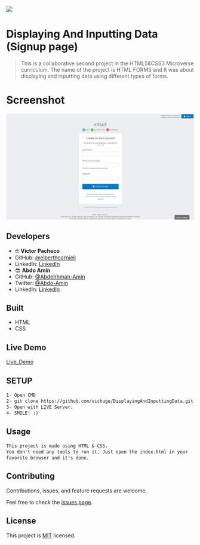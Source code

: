 **![](https://img.shields.io/badge/-microverse-yellow)**

# Displaying And Inputting Data (Signup page)

> This is a collaborative second project in the HTML5&CSS3 Microverse curriculum. The name of the project is HTML FORMS and It was about displaying and inputting data using different types of forms.

# Screenshot

![screenshot](./src/img/Screenshot.png)

## Developers

- 🤓 **Victor Pacheco**
- GitHub: [@elberthcorniell](https://github.com/vichuge)
- LinkedIn: [LinkedIn](https://www.linkedin.com/in/victor-pacheco-7946aab2/)
- 😎 **Abdo Amin**
- GitHub: [@Abdelrhman-Amin](https://github.com/AbdelrhmanAmin)
- Twitter: [@Abdo-Amin](https://twitter.com/AbdoAmi60489112)
- LinkedIn: [LinkedIn](https://www.linkedin.com/in/abdo-amin-ab786a1b0/)

## Built

- HTML
- CSS

## Live Demo

[Live_Demo](https://raw.githack.com/vichuge/DisplayingAndInputtingData/feature-branch/index.html)

## SETUP

    1- Open CMD
    2- git clone https://github.com/vichuge/DisplayingAndInputtingData.git
    3- Open with LIVE Server.
    4- SMILE! :)

## Usage

    This project is made using HTML & CSS.
    You don't need any tools to run it, Just open the index.html in your favorite browser and it's done.

## Contributing

Contributions, issues, and feature requests are welcome.

Feel free to check the [issues page](./issues).

## License

This project is [MIT](./LICENSE) licensed.
